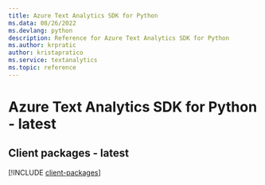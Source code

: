 ```yaml
---
title: Azure Text Analytics SDK for Python
ms.data: 08/26/2022
ms.devlang: python
description: Reference for Azure Text Analytics SDK for Python
ms.author: krpratic
author: kristapratico
ms.service: textanalytics
ms.topic: reference
---
```

# Azure Text Analytics SDK for Python - latest

## Client packages - latest
[!INCLUDE [client-packages](text-analytics-client-index.md)]